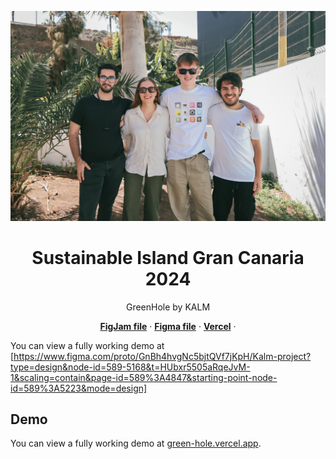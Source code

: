 
![Team](public/images/team.jpg)

  <h1 align="center">Sustainable Island Gran Canaria 2024</h1>

<p align="center">
 GreenHole by KALM
</p>

<p align="center">
  <a href="https://www.figma.com/file/dzrpmXYGBpc7XlZuVvQA1Q/UX-Las-Palmas-Kalm-Group?type=whiteboard&node-id=0%3A1&t=6OwvXRZ27RBkKI8s-1"><strong>FigJam file</strong></a> ·
  <a href="https://www.figma.com/file/GnBh4hvgNc5bjtQVf7jKpH/Kalm-project?type=design&node-id=103%3A4518&mode=design&t=zvTIItD3prI8Z12S-1"><strong>Figma file</strong></a> ·
  <a href="https://green-hole.vercel.app/"><strong>Vercel</strong></a> ·
</p>

You can view a fully working demo at [https://www.figma.com/proto/GnBh4hvgNc5bjtQVf7jKpH/Kalm-project?type=design&node-id=589-5168&t=HUbxr5505aRqeJvM-1&scaling=contain&page-id=589%3A4847&starting-point-node-id=589%3A5223&mode=design]

## Demo

You can view a fully working demo at [green-hole.vercel.app](green-hole.vercel.app).

